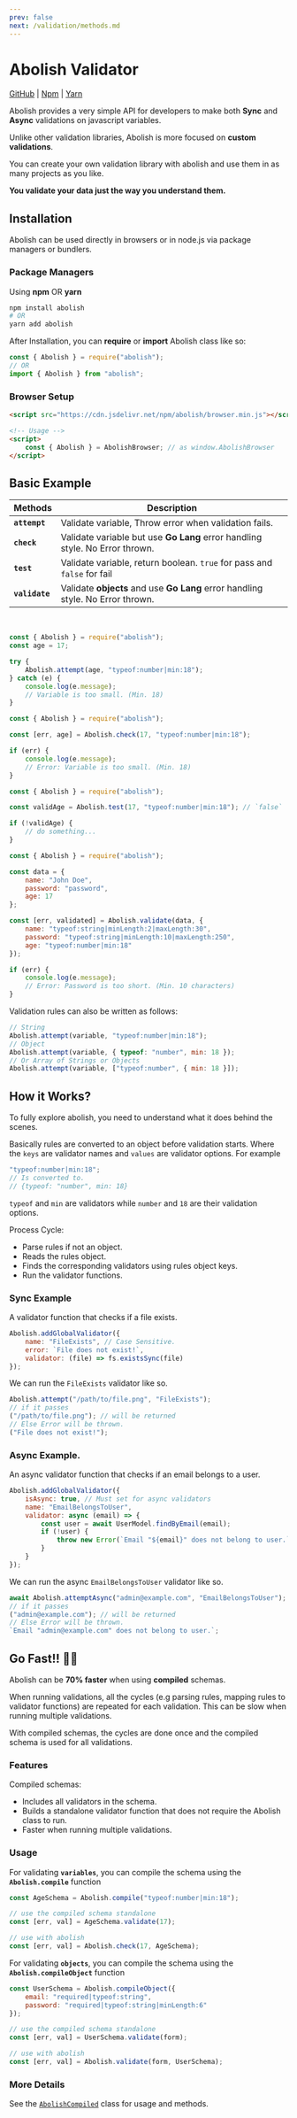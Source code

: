 ```yaml
---
prev: false
next: /validation/methods.md
---
```


# Abolish Validator

[GitHub](https://github.com/trapcodeio/abolish)
|
[Npm](https://www.npmjs.com/package/abolish)
|
[Yarn](https://yarn.pm/abolish)

Abolish provides a very simple API for developers to make both **Sync** and **Async** validations on javascript
variables.

Unlike other validation libraries, Abolish is more focused on **custom validations**.

You can create your own validation library with abolish and use them in as many projects as you like.

**You validate your data just the way you understand them.**

## Installation

Abolish can be used directly in browsers or in node.js via package managers or bundlers.

### Package Managers

Using **npm** OR **yarn**

```bash
npm install abolish
# OR
yarn add abolish
```

After Installation, you can **require** or **import** Abolish class like so:

```javascript
const { Abolish } = require("abolish");
// OR
import { Abolish } from "abolish";
```

### Browser Setup

```html
<script src="https://cdn.jsdelivr.net/npm/abolish/browser.min.js"></script>

<!-- Usage -->
<script>
    const { Abolish } = AbolishBrowser; // as window.AbolishBrowser
</script>
```

## Basic Example

| Methods        | Description                                                                     |
| -------------- | ------------------------------------------------------------------------------- |
| **`attempt`**  | Validate variable, Throw error when validation fails.                           |
| **`check`**    | Validate variable but use **Go Lang** error handling style. No Error thrown.    |
| **`test`**     | Validate variable, return boolean. `true` for pass and `false` for fail         |
| **`validate`** | Validate **objects** and use **Go Lang** error handling style. No Error thrown. |

<br>

<CodeGroup>
  <CodeGroupItem title="attempt">

```javascript
const { Abolish } = require("abolish");
const age = 17;

try {
    Abolish.attempt(age, "typeof:number|min:18");
} catch (e) {
    console.log(e.message);
    // Variable is too small. (Min. 18)
}
```

  </CodeGroupItem>

  <CodeGroupItem title="check" >

```javascript
const { Abolish } = require("abolish");

const [err, age] = Abolish.check(17, "typeof:number|min:18");

if (err) {
    console.log(e.message);
    // Error: Variable is too small. (Min. 18)
}
```

  </CodeGroupItem>

 <CodeGroupItem title="test" >

```javascript
const { Abolish } = require("abolish");

const validAge = Abolish.test(17, "typeof:number|min:18"); // `false`

if (!validAge) {
    // do something...
}
```

  </CodeGroupItem>

  <CodeGroupItem title="validate">

```javascript
const { Abolish } = require("abolish");

const data = {
    name: "John Doe",
    password: "password",
    age: 17
};

const [err, validated] = Abolish.validate(data, {
    name: "typeof:string|minLength:2|maxLength:30",
    password: "typeof:string|minLength:10|maxLength:250",
    age: "typeof:number|min:18"
});

if (err) {
    console.log(e.message);
    // Error: Password is too short. (Min. 10 characters)
}
```

  </CodeGroupItem>
</CodeGroup>

Validation rules can also be written as follows:

```javascript
// String
Abolish.attempt(variable, "typeof:number|min:18");
// Object
Abolish.attempt(variable, { typeof: "number", min: 18 });
// Or Array of Strings or Objects
Abolish.attempt(variable, ["typeof:number", { min: 18 }]);
```

## How it Works?

To fully explore abolish, you need to understand what it does behind the scenes.

Basically rules are converted to an object before validation starts. Where the `keys` are validator names and `values`
are validator options. For example

```javascript
"typeof:number|min:18";
// Is converted to.
// {typeof: "number", min: 18}
```

`typeof` and `min` are validators while `number` and `18` are their validation options.

Process Cycle:

-   Parse rules if not an object.
-   Reads the rules object.
-   Finds the corresponding validators using rules object keys.
-   Run the validator functions.

### Sync Example

A validator function that checks if a file exists.

```javascript
Abolish.addGlobalValidator({
    name: "FileExists", // Case Sensitive.
    error: `File does not exist!`,
    validator: (file) => fs.existsSync(file)
});
```

We can run the `FileExists` validator like so.

```javascript
Abolish.attempt("/path/to/file.png", "FileExists");
// if it passes
("/path/to/file.png"); // will be returned
// Else Error will be thrown.
("File does not exist!");
```

### Async Example.

An async validator function that checks if an email belongs to a user.

```javascript
Abolish.addGlobalValidator({
    isAsync: true, // Must set for async validators
    name: "EmailBelongsToUser",
    validator: async (email) => {
        const user = await UserModel.findByEmail(email);
        if (!user) {
            throw new Error(`Email "${email}" does not belong to user.`);
        }
    }
});
```

We can run the async `EmailBelongsToUser` validator like so.

```javascript
await Abolish.attemptAsync("admin@example.com", "EmailBelongsToUser");
// if it passes
("admin@example.com"); // will be returned
// Else Error will be thrown.
`Email "admin@example.com" does not belong to user.`;
```

## Go Fast!! 🚀🚀
Abolish can be **70% faster** when using **compiled** schemas.

When running validations, all the cycles (e.g parsing rules, mapping rules to validator functions) are repeated for each validation. 
This can be slow when running multiple validations.

With compiled schemas, the cycles are done once and the compiled schema is used for all validations.

### Features 
Compiled schemas:

- Includes all validators in the schema.
- Builds a standalone validator function that does not require the Abolish class to run.
- Faster when running multiple validations.


### Usage
For validating **`variables`**, you can compile the schema using the **`Abolish.compile`** function

```js
const AgeSchema = Abolish.compile("typeof:number|min:18");

// use the compiled schema standalone
const [err, val] = AgeSchema.validate(17);

// use with abolish
const [err, val] = Abolish.check(17, AgeSchema);
```

For validating **`objects`**, you can compile the schema using the **`Abolish.compileObject`** function

```js
const UserSchema = Abolish.compileObject({
    email: "required|typeof:string",
    password: "required|typeof:string|minLength:6"
});

// use the compiled schema standalone
const [err, val] = UserSchema.validate(form);

// use with abolish
const [err, val] = Abolish.validate(form, UserSchema);
```

### More Details
See the [`AbolishCompiled`](./validation/compiled.md) class for usage and methods.

